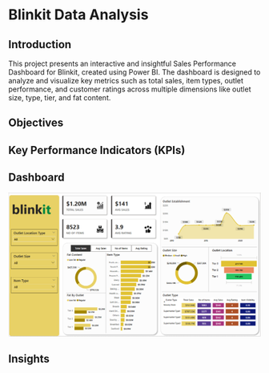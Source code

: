 # Blinkit Data Analysis

## Introduction
This project presents an interactive and insightful Sales Performance Dashboard for Blinkit, created using Power BI. The dashboard is designed to analyze and visualize key metrics such as total sales, item types, outlet performance, and customer ratings across multiple dimensions like outlet size, type, tier, and fat content.

## Objectives

## Key Performance Indicators (KPIs)



## Dashboard
![image](https://github.com/Ritik-M21/Data_Analysis_Projects/blob/main/Blinkit%20Data%20Analysis/dashboard.png?raw=true)

## Insights




